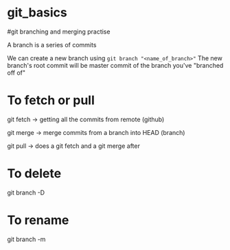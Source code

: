 # git_basics

#git branching and merging practise

A branch is a series of commits

We can create a new branch using `git branch "<name_of_branch>"`
The new branch's root commit will be master commit of the branch you've "branched off of"

# To fetch or pull

git fetch -> getting all the commits from remote (github)

git merge -> merge commits from a branch into HEAD (branch)

git pull -> does a git fetch and a git merge after

# To delete
git branch -D <branch name>

# To rename
git branch -m <oldname> <newname>